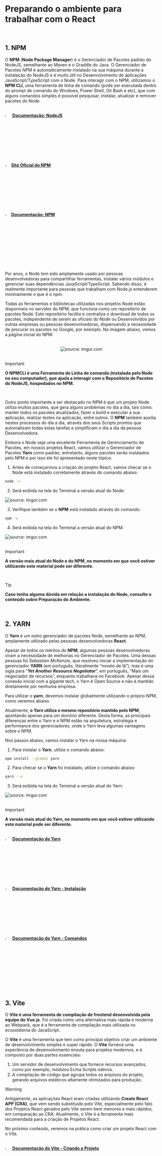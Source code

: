 <h1>Preparando o ambiente para trabalhar com o React</h1>

<br />

<h2>1. NPM</h2>



O **NPM** (**Node Package Manager**) é o Gerenciador de Pacotes padrão do NodeJS, semelhante ao Maven e o Graddle do Java. O Gerenciador de Pacotes NPM é automaticamente instalado na sua máquina durante a instalação do NodeJS e é muito útil no Desenvolvimento de aplicações JavaScript/TypeScript com o Node. Para interagir com o NPM, utilizamos o **NPM CLI**, uma ferramenta de linha de comando (pode ser executada dentro do prompt de comando do Windows, Power Shell, Git Bash e etc), que com alguns comandos simples é possível pesquisar, instalar, atualizar e remover pacotes do Node.  

<br />

<div align="left"><img src="https://i.imgur.com/b6QvXn6.png" title="source: imgur.com" width="4%"/> <a href="https://nodejs.org/docs/latest-v16.x/api/index.html" target="_blank"><b>Documentação: NodeJS</b></a></div>

<div align="left"><img src="https://i.imgur.com/YMnUmlk.png" title="source: imgur.com" width="4%"/><a href="https://www.npmjs.com/" target="_blank"><b>Site Oficial do NPM</b></a></div>

<div align="left"><img src="https://i.imgur.com/YMnUmlk.png" title="source: imgur.com" width="4%"/><a href="https://docs.npmjs.com/" target="_blank"><b>Documentação: NPM</b></a></div>

<br />

Por anos, o Node tem sido amplamente usado por pessoas desenvolvedoras para compartilhar ferramentas, instalar vários módulos e gerenciar suas dependências JavaScript/TypeScript. Sabendo disso, é realmente importante para pessoas que trabalham com Node.js entenderem minimamente o que é o npm. 

Todas as ferramentas e bibliotecas utilizadas nos projetos Node estão disponíveis no servidor do NPM, que funciona como um repositório de pacotes Node. Este repositório facilita e centraliza o download de todos os pacotes, independente de serem as oficiais do Node ou Desenvolvidos por outras empresas ou pessoas desenvolvedoras, dispensando a necessidade de procurar os pacotes no Google, por exemplo. Na imagem abaixo, vemos a página inicial do NPM:

<br />

<div align="center"><img src="https://i.imgur.com/8xAtyxQ.png?1" title="source: imgur.com" /></div>

<br />

> [!IMPORTANT]
>
> **O NPMCLI é uma Ferramenta de Linha de comando (instalada pelo Node no seu computador), que ajuda a interagir com o Repositório de Pacotes do NodeJS, hospedados no NPM.** 

<br />

Outro ponto importante a ser destacado no NPM é que um projeto Node utiliza muitos pacotes, que gera alguns problemas no dia a dia, tais como: manter todos os pacotes atualizados, fazer o build e executar a sua aplicação, realizar testes na aplicação, entre outros. O **NPM** também auxilia nestes processos do dia a dia, através dos seus Scripts prontos que automatizam todas estas tarefas e simplificam o dia a dia da pessoa Desenvolvedora.

Embora o Node seja uma excelente Ferramenta de Gerenciamento de Pacotes, em nossos projetos React, vamos utilizar o Gerenciador de Pacotes **Yarn** como padrão, entretanto, alguns pacotes serão instalados pelo NPM e por isso ele foi apresentado neste tópico.

1. Antes de começarmos a criação do projeto React, vamos checar se o Node está instalado corretamente através do comando abaixo:

```bash
node -v
```

2. Será exibida na tela do Terminal a versão atual do Node:

<div><img src="https://i.imgur.com/3cz78mA.png" title="source: imgur.com" /></div>

3. Verifique também se o **NPM** está instalado através do comando:

```bash
npm -v
```

4. Será exibida na tela do Terminal a versão atual do NPM:

<div><img src="https://i.imgur.com/S3It2vz.png" title="source: imgur.com" /></div>

<br />

> [!IMPORTANT]
>
> **A versão mais atual do Node e do NPM, no momento em que você estiver utilizando este material pode ser diferente.**

<br />

> [!TIP]
>
> **Caso tenha alguma dúvida em relação a instalação do Node, consulte o conteúdo sobre Preparação do Ambiente.**

<br />

<h2>2. YARN</h2>



O **Yarn** é um outro gerenciador de pacotes Node, semelhante ao NPM, amplamente utilizado pelas pessoas desenvolvedoras **React**. 

Apesar de todos os méritos do **NPM**, algumas pessoas  desenvolvedoras viram a necessidade de melhorias no Gerenciador de  Pacotes. Uma dessas pessoas foi *Sebastian McKenzie*, que resolveu iniciar a implementação do gerenciador **YARN** (em português, literalmente “novelo de lã”), mas é uma sigla para “***Yet Another Resource Negotiator***”, em português, “Mais um negociador de  recursos”, enquanto trabalhava no Facebook. Apesar dessa conexão inicial com a gigante tech, o Yarn é Open Source e não é mantido  diretamente por nenhuma empresa.

Para utilizar o **yarn**, devemos instalar globalmente utilizando o próprio NPM, como veremos abaixo.

Atualmente, **o Yarn utiliza o mesmo repositório mantido pelo NPM**, apontando apenas para um domínio diferente. Desta forma, as principais diferenças entre o Yarn e o NPM estão na arquitetura, estratégia e performance dos  gerenciadores, onde o Yarn leva algumas vantagens sobre o NPM.

Nos passos abaixo, vamos instalar o Yarn na nossa máquina:

1.  Para instalar o **Yarn**, utilize o comando abaixo:

```bash
npm install --global yarn
```

2. Para checar se o **Yarn** foi instalado, utilize o comando abaixo:

```bash
yarn --v
```

3. Será exibida na tela do Terminal a versão atual do Yarn:

<div><img src="https://i.imgur.com/UbeIMDt.png" title="source: imgur.com" /></div>

<br />

> [!IMPORTANT]
>
> **A versão mais atual do Yarn, no momento em que você estiver utilizando este material pode ser diferente.**

<br />

<div align="left"><img src="https://i.imgur.com/d2fveSQ.png" title="source: imgur.com" width="4%"/> <a href="https://classic.yarnpkg.com/en/docs" target="_blank"><b>Documentação do Yarn</b></a></div>

<div align="left"><img src="https://i.imgur.com/d2fveSQ.png" title="source: imgur.com" width="4%"/> <a href="https://classic.yarnpkg.com/lang/en/docs/install/#windows-stable" target="_blank"><b>Documentação do Yarn - Instalação</b></a></div>

<div align="left"><img src="https://i.imgur.com/d2fveSQ.png" title="source: imgur.com" width="4%"/> <a href="https://classic.yarnpkg.com/en/docs/cli/" target="_blank"><b>Documentação do Yarn - Comandos</b></a></div>

<br />

<h2>3. Vite</h2>



O **Vite é uma ferramenta de compilação de frontend desenvolvida pela equipe do Vue.js**. Foi criada como uma alternativa mais rápida e moderna ao Webpack, que é a ferramenta de compilação mais utilizada no ecossistema do JavaScript.

O **Vite** é uma ferramenta que tem como principal objetivo criar um ambiente de desenvolvimento simples e super rápido. O **Vite** fornece uma experiência de desenvolvimento enxuta para projetos modernos, e é composto por duas  partes essenciais:

1. Um servidor de desenvolvimento que fornece recursos avançados, como por exemplo, módulos Ecma Scripts nativos.
2. A compilação de código que agrupa todos os arquivos do projeto, gerando arquivos estáticos altamente otimizados para  produção.

> [!WARNING]
>
> Antigamente, as aplicações React eram criadas utilizando **Create React APP (CRA)**, que vem sendo substituido pelo Vite, especialmente pelo fato dos Projetos React gerados pelo Vite serem bem menores e mais rápidos, em comparação ao CRA. Atualmente, o Vite é a ferramenta mais recomendada para a criação de Projetos React.

No próximo conteúdo, veremos na prática como criar um projeto React com o Vite.

<br />

<div align="left"><img src="https://i.imgur.com/PfeEJwo.png" title="source: imgur.com" width="4%"/> <a href="https://v2.vitejs.dev/guide/#community-templates" target="_blank"><b>Documentação do Vite - Criando o Projeto</b></a></div>

<br />

<h2>4. TypeScript</h2>



Embora o JavaScript seja a Liguagem de Programação por trás do React, o mercado tem adotado o TypeScript como a Linguagem de Programação do React.

O **TypeScript** é uma linguagem de programação criada pela Microsoft, como um *superset* do ECMAScript, que por sua vez, é um *superset* do JavaScript Clássico. Na prática, isso significa que praticamente qualquer código escrito em JavaScript também é um código executável no TypeScript. 

A grande vantagem de utilizar o **TypeScript** é que ele adiciona tipos estáticos à sintaxe do JavaScript, o que torna o código mais robusto e seguro, ao mesmo tempo que permite às pessoas desenvolvedoras escreverem código mais limpo e legível.

**Outras vantagens do TypeScript:**

1. **Verificação de Tipos:** TypeScript ajuda a evitar erros comuns de programação, fornecendo verificação de tipos estáticos durante o desenvolvimento. Isso significa que você pode pegar erros de tipagem antes mesmo de executar o código.

2. **Autocompletar e IntelliSense:** As ferramentas de desenvolvimento, como editores de código e IDEs, oferecem recursos avançados de autocompletar e IntelliSense para TypeScript, tornando a codificação mais rápida e eficiente.

3. **Refatoração Segura:** É mais fácil realizar refatorações de código com confiança no TypeScript, já que as mudanças são validadas quanto à tipagem em tempo real.

4. **Documentação Melhorada:** Os tipos em TypeScript atuam como documentação viva do código, facilitando a compreensão de como uma função ou objeto deve ser usado.

5. **Comunidade Ativa:** TypeScript é amplamente adotado na comunidade de desenvolvimento, o que significa que há uma rica base de recursos, bibliotecas e ferramentas disponíveis.

<br />

<img src="https://i.imgur.com/izFuHID.png" title="source: imgur.com" width="4%"/> **Exemplo de código - TypeScript:**

No trecho de código abaixo, vemos um exemplo simples de código TypeScript, que define uma função para somar dois números e exibe o resultado da soma na tela:

```typescript
function somar(a: number, b: number): number {
  return a + b;
}

const resultado = somar(5, 3);
console.log(`Resultado da soma: ${resultado}`);
```

<img src="https://i.imgur.com/V2ReOnx.png" title="source: imgur.com" width="3%"/>**Resultado do Código:**

```bash
Resultado da soma: 8
```

Observe que o TypeScript utiliza praticamente a mesma sintaxe do JavaScript.  única diferença são as variáveis, que foram tipadas, utilizando a sintaxe `: tipo_de_dado`.

<br />

<h3>4.1. A Importância do TypeScript para o React</h3>



O React é uma biblioteca JavaScript popular para criar interfaces de usuário. Ao usar TypeScript com React, você obtém várias vantagens:

1. **Tipagem Forte:** TypeScript ajuda a evitar erros de propriedades e eventos em componentes React, garantindo que você esteja passando os tipos corretos de dados.

2. **Documentação Melhorada:** A tipagem do TypeScript serve como documentação automática para componentes e props, tornando mais fácil para outros desenvolvedores entenderem como usá-los.

3. **Integração com Ferramentas:** A maioria das ferramentas e bibliotecas populares do ecossistema React oferece suporte ao TypeScript, tornando-o uma escolha natural para desenvolvedores que desejam uma experiência de desenvolvimento mais segura e produtiva.

Em resumo, compreender o TypeScript é essencial ao estudar o React, assim como estudar o JavaScript também é fundamental para obter uma melhor compreensão do TypeScript. O TypeScript ajudará a melhorar a qualidade do seu código, aumentar a segurança e a produtividade, além de ser uma Linguagem amplamente adotada na comunidade de desenvolvimento.

Não se preocupe se nunca teve contato com essa tecnologia. Como acabou de ler, o TypeScript será usado para nos auxiliar no processo de construção de códigos mais concisos e ele já virá integrado ao seu projeto React, quando o criarmos, não sendo necessário instalar mais nada no seu computador.

<br />

<div align="left"><img src="https://i.imgur.com/izFuHID.png" title="source: imgur.com" width="30px"/> <a href="https://www.typescriptlang.org/pt/docs/" target="_blank"><b>Documentação: TypeScript</b></a></div>

<br /><br />

<div align="left"><a href="README.md"><img src="https://i.imgur.com/XMgF3gl.png" title="source: imgur.com" width="3%"/>Voltar</a></div>
